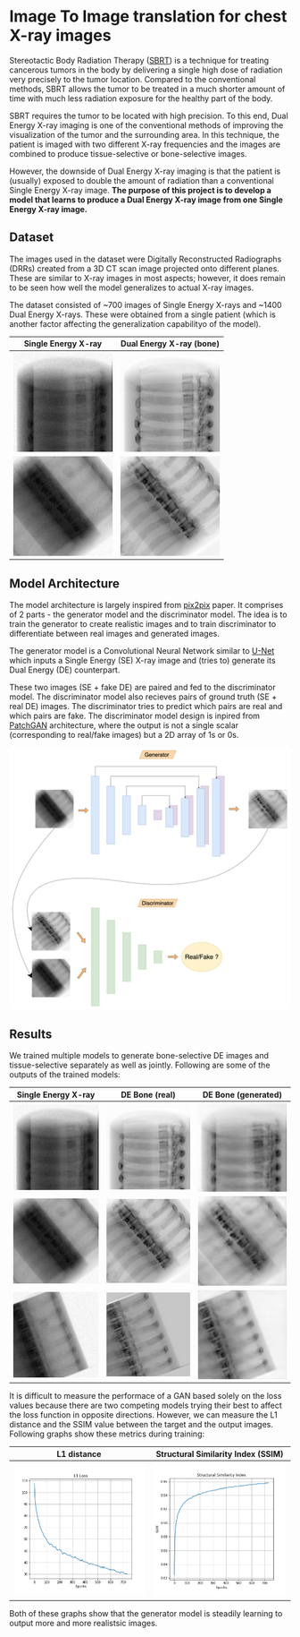 # Image To Image translation for chest X-ray images

Stereotactic Body Radiation Therapy ([SBRT](https://www.uclahealth.org/radonc/faqs-sbrt)) is a technique for treating cancerous tumors in the body by delivering a single high dose of radiation very precisely to the tumor location. Compared to the conventional methods, SBRT allows the tumor to be treated in a much shorter amount of time with much less radiation exposure for the healthy part of the body.

SBRT requires the tumor to be located with high precision. To this end, Dual Energy X-ray imaging is one of the conventional methods of improving the visualization of the tumor and the surrounding area. In this technique, the patient is imaged with two different X-ray frequencies and the images are combined to produce tissue-selective or bone-selective images.

However, the downside of Dual Energy X-ray imaging is that the patient is (usually) exposed to double the amount of radiation than a conventional Single Energy X-ray image. **The purpose of this project is to develop a model that learns to produce a Dual Energy X-ray image from one Single Energy X-ray image.**
## Dataset
The images used in the dataset were Digitally Reconstructed Radiographs (DRRs) created from a 3D CT scan image projected onto different planes. These are similar to X-ray images in most aspects; however, it does remain to be seen how well the model generalizes to actual X-ray images.

The dataset consisted of ~700 images of Single Energy X-rays and ~1400 Dual Energy X-rays. These were obtained from a single patient (which is another factor affecting the generalization capabilityo of the model).


| Single Energy X-ray  | Dual Energy X-ray (bone) | 
|---------------|---------------|
|![](src/evaluation/visualizations/outputs/bone/0_15_90.npy_single_energy_alt.png?)|![](src/evaluation/visualizations/outputs/bone/0_15_90.npy_bone_real.png)|
|![](src/evaluation/visualizations/outputs/bone/30_30_30.npy_single_energy_alt.png?)|![](src/evaluation/visualizations/outputs/bone/30_30_30.npy_bone_real.png)|

## Model Architecture
The model architecture is largely inspired from [pix2pix](https://arxiv.org/pdf/1611.07004.pdf) paper. It comprises of 2 parts - the generator model and the discriminator model. The idea is to train the generator to create realistic images and to train discriminator to differentiate between real images and generated images.

The generator model is a Convolutional Neural Network similar to [U-Net](https://arxiv.org/abs/1505.04597) which inputs a Single Energy (SE) X-ray image and (tries to) generate its Dual Energy (DE) counterpart. 

These two images (SE + fake DE) are paired and fed to the discriminator model. The discriminator model also recieves pairs of ground truth (SE + real DE) images. The discriminator tries to predict which pairs are real and which pairs are fake. The discriminator model design is inpired from [PatchGAN](https://arxiv.org/abs/1604.04382) architecture, where the output is not a single scalar (corresponding to real/fake images) but a 2D array of 1s or 0s. 

![Model Architecture](combined4.png?raw=true "Model Architecture")

## Results
We trained multiple models to generate bone-selective DE images and tissue-selective separately as well as jointly. Following are some of the outputs of the trained models:

| Single Energy X-ray  | DE Bone (real) | DE Bone (generated) |
|----------------------|----------------|---------------------|
|![](src/evaluation/visualizations/outputs/bone/0_15_90.npy_single_energy_alt.png?)|![](src/evaluation/visualizations/outputs/bone/0_15_90.npy_bone_real.png)|![](src/evaluation/visualizations/outputs/bone/0_15_90.npy_bone_fake.png)|
|![](src/evaluation/visualizations/outputs/bone/30_30_30.npy_single_energy_alt.png?)|![](src/evaluation/visualizations/outputs/bone/30_30_30.npy_bone_real.png)|![](src/evaluation/visualizations/outputs/bone/30_30_30.npy_bone_fake.png)|
|![](src/evaluation/visualizations/outputs/bone/15_15_45.npy_single_energy_alt.png?)|![](src/evaluation/visualizations/outputs/bone/15_15_45.npy_bone_real.png)|![](src/evaluation/visualizations/outputs/bone/15_15_45.npy_bone_fake.png)|

It is difficult to measure the performace of a GAN based solely on the loss values because there are two competing models trying their best to affect the loss function in opposite directions. However, we can measure the L1 distance and the SSIM value between the target and the output images. Following graphs show these metrics during training:


| L1 distance  | Structural Similarity Index (SSIM) |
|--------------|------------------------------------|
|![](src/evaluation/visualizations/graphs/L1_loss.png)|![](src/evaluation/visualizations/graphs/SSIM3.png)|

Both of these graphs show that the generator model is steadily learning to output more and more realistsic images. 